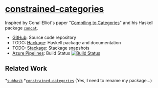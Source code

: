 # [constrained-categories](https://github.com/eschnett/constrained-categories)

Inspired by Conal Elliot's paper "[Compiling to
Categories](http://conal.net/papers/compiling-to-categories/compiling-to-categories.pdf)"
and his Haskell package [`concat`](https://github.com/conal/concat/).

* [GitHub](https://github.com/eschnett/constrained-categories): Source
  code repository
* TODO:
  [Hackage](http://hackage.haskell.org/package/constrained-categories):
  Haskell package and documentation
* TODO:
  [Stackage](https://www.stackage.org/package/constrained-categories):
  Stackage snapshots
* [Azure
  Pipelines](https://dev.azure.com/schnetter/constrained-categories/_build):
  Build Status [![Build
  Status](https://dev.azure.com/schnetter/constrained-categories/_apis/build/status/eschnett.constrained-categories?branchName=master)](https://dev.azure.com/schnetter/constrained-categories/_build/latest?definitionId=1&branchName=master)



## Related Work

*[`subhask`](http://hackage.haskell.org/package/subhask)
*[`constrained-categories`](https://github.com/leftaroundabout/constrained-categories) (Yes, I need to rename my package...)
